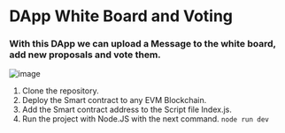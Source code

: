 # DApp White Board and Voting

### With this DApp we can upload a Message to the white board, add new proposals and vote them.

![image](https://user-images.githubusercontent.com/102038261/202920539-b32ab9e5-9446-4de5-8326-05b22a45bdaa.png)

1. Clone the repository.
2. Deploy the Smart contract to any EVM Blockchain.
3. Add the Smart contract address to the Script file Index.js.
4. Run the project with Node.JS with the next command.
`node run dev`
